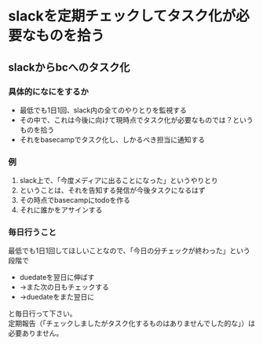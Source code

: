 slackを定期チェックしてタスク化が必要なものを拾う
 =====
slackからbcへのタスク化
-----
### 具体的になにをするか
 - 最低でも1日1回、slack内の全てのやりとりを監視する
 - その中で、これは今後に向けて現時点でタスク化が必要なものでは？というものを拾う
 - それをbasecampでタスク化し、しかるべき担当に通知する

### 例
1. slack上で、「今度メディアに出ることになった」というやりとり
2. ということは、それを告知する発信が今後タスクになるはず
3. その時点でbasecampにtodoを作る
4. それに誰かをアサインする

### 毎日行うこと
最低でも1日1回してほしいことなので、「今日の分チェックが終わった」という段階で
- duedateを翌日に伸ばす
- →また次の日もチェックする
- →duedateをまた翌日に

と毎日行って下さい。  
定期報告（「チェックしましたがタスク化するものはありませんでした的な」）は必要ありません。
